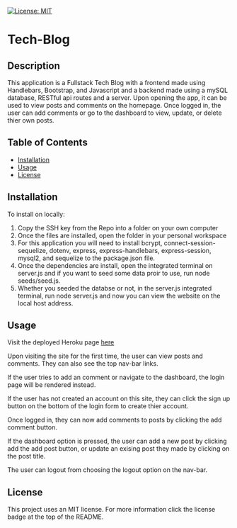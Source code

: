 
[![License: MIT](https://img.shields.io/badge/License-MIT-yellow.svg)](https://opensource.org/licenses/MIT)
# Tech-Blog
## Description 
This application is a Fullstack Tech Blog with a frontend made using Handlebars, Bootstrap, and Javascript and a backend made using a mySQL database, RESTful api routes and a server. Upon opening the app, it can be used to view posts and comments on the homepage. Once logged in, the user can add comments or go to the dashboard to view, update, or delete thier own posts.
## Table of Contents
- [Installation](#installation)
- [Usage](#usage)
- [License](#license)
## Installation
To install on locally:
1. Copy the SSH key from the Repo into a folder on your own computer
2. Once the files are installed, open the folder in your personal workspace
3. For this application you will need to install bcrypt, connect-session-sequelize, dotenv, express, express-handlebars, express-session, mysql2, and sequelize to the package.json file.
4. Once the dependencies are install, open the integrated terminal on server.js and if you want to seed some data proir to use, run node seeds/seed.js.
5. Whether you seeded the databse or not, in the server.js integrated terminal, run node server.js and now you can view the website on the local host address.
## Usage

Visit the deployed Heroku page [here](https://tech-blog-014.herokuapp.com/)

Upon visiting the site for the first time, the user can view posts and comments. They can also see the top nav-bar links.

If the user tries to add an comment or navigate to the dashboard, the login page will be rendered instead.

If the user has not created an account on this site, they can click the sign up button on the bottom of the login form to create thier account.

Once logged in, they can now add comments to posts by clicking the add comment button. 

If the dashboard option is pressed, the user can add a new post by clicking add the add post button, or update an exising post they made by clicking on the post title.

The user can logout from choosing the logout option on the nav-bar.

## License
This project uses an MIT license. For more information click the license badge at the top of the README.
